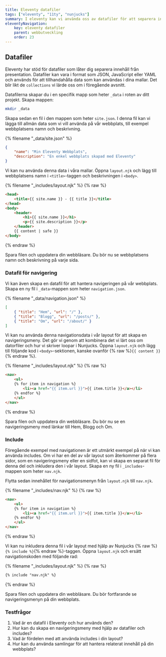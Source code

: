 ```yaml
---
title: Eleventy datafiler
tags: ["eleventy", "11ty", "nunjucks"]
summary: I eleventy kan vi använda oss av datafiler för att separera innehåll från presentation och skapa dynamiska mallar.
eleventyNavigation:
    key: eleventy datafiler
    parent: webbutveckling
    order: 23
---
```


## Datafiler

Eleventy har stöd för datafiler som låter dig separera innehåll från presentation. Datafiler kan vara i format som JSON, JavaScript eller YAML och används för att tillhandahålla data som kan användas i dina mallar. Det blir likt de `collections` vi lärde oss om i föregående avsnitt.

Datafilerna skapar du i en specifik mapp som heter `_data` i roten av ditt projekt. Skapa mappen:

```bash
mkdir _data
```

Skapa sedan en fil i den mappen som heter `site.json`. I denna fil kan vi lägga till allmän data som vi vill använda på vår webbplats, till exempel webbplatsens namn och beskrivning.

{% filename "_data/site.json" %}
```json
{
    "name": "Min Eleventy Webbplats",
    "description": "En enkel webbplats skapad med Eleventy"
}
```

Vi kan nu använda denna data i våra mallar. Öppna `layout.njk` och lägg till webbplatsens namn i `<title>`-taggen och beskrivningen i `<body>`.

{% filename "_includes/layout.njk" %}
{% raw %}
```html
<head>
    <title>{{ site.name }} - {{ title }}</title>
</head>
<body>
    <header>
        <h1>{{ site.name }}</h1>
        <p>{{ site.description }}</p>
    </header>
    {{ content | safe }}
</body>
```
{% endraw %}

Spara filen och uppdatera din webbläsare. Du bör nu se webbplatsens namn och beskrivning på varje sida.

### Datafil för navigering

Vi kan även skapa en datafil för att hantera navigeringen på vår webbplats. Skapa en ny fil i `_data`-mappen som heter `navigation.json`.

{% filename "_data/navigation.json" %}
```json
[
    { "title": "Hem", "url": "/" },
    { "title": "Blogg", "url": "/posts/" },
    { "title": "Om", "url": "/about/" }
]
```

Vi kan nu använda denna navigationsdata i vår layout för att skapa en navigeringsmeny. Det gör vi genom att kombinera det vi lärt oss om datorfiler och hur vi skriver loopar i Nunjucks. Öppna `layout.njk` och lägg till följande kod i `<body>`-sektionen, kanske ovanför {% raw %}`{{ content }}`{% endraw %}.

{% filename "_includes/layout.njk" %}
{% raw %}
```html
<nav>
    <ul>
    {% for item in navigation %}
        <li><a href="{{ item.url }}">{{ item.title }}</a></li>
    {% endfor %}
    </ul>
</nav>
``` 
{% endraw %}

Spara filen och uppdatera din webbläsare. Du bör nu se en navigeringsmeny med länkar till Hem, Blogg och Om.

### Include

Föregående exempel med navigationen är ett utmärkt exempel på när vi kan använda includes. Om vi har en del av vår layout som återkommer på flera sidor, som en navigeringsmeny eller en sidfot, kan vi skapa en separat fil för denna del och inkludera den i vår layout. Skapa en ny fil i `_includes`-mappen som heter `nav.njk`.

Flytta sedan innehållet för navigationsmenyn från `layout.njk` till `nav.njk`.

{% filename "_includes/nav.njk" %}
{% raw %}
```html
<nav>
    <ul>
    {% for item in navigation %}
        <li><a href="{{ item.url }}">{{ item.title }}</a></li>
    {% endfor %}
    </ul>
</nav>
```
{% endraw %}

Vi kan nu inkludera denna fil i vår layout med hjälp av Nunjucks {% raw %}`{% include %}`{% endraw %}-taggen. Öppna `layout.njk` och ersätt navigationskoden med följande rad:

{% filename "_includes/layout.njk" %}
{% raw %}
```html
{% include "nav.njk" %}
```
{% endraw %}

Spara filen och uppdatera din webbläsare. Du bör fortfarande se navigeringsmenyn på din webbplats.

### Testfrågor

1. Vad är en datafil i Eleventy och hur används den?
2. Hur kan du skapa en navigeringsmeny med hjälp av datafiler och includes?
3. Vad är fördelen med att använda includes i din layout?
4. Hur kan du använda samlingar för att hantera relaterat innehåll på din webbplats?
